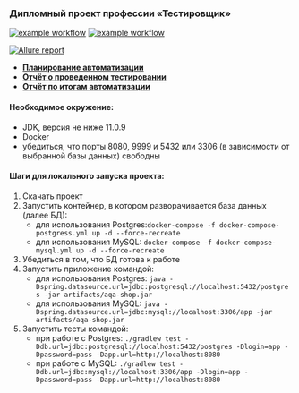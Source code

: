 ### Дипломный проект профессии «Тестировщик» ###

[![example workflow](https://github.com/FlyingDog265/NetologyDiploma/actions/workflows/mySQLTestsCI.yml/badge.svg)](https://github.com/FlyingDog265/NetologyDiploma/actions/workflows/mySQLTestsCI.yml)
[![example workflow](https://github.com/FlyingDog265/NetologyDiploma/actions/workflows/postgressTestsCI.yml/badge.svg)](https://github.com/FlyingDog265/NetologyDiploma/actions/workflows/postgressTestsCI.yml)

[![Allure report](https://img.shields.io/badge/Allure%20Report-deployed-yellowgreen)](https://flyingdog265.github.io/NetologyDiploma/)

* [**Планирование автоматизации**](documentation/Plan.md)
* [**Отчёт о проведенном тестировании**](documentation/Report.md)
* [**Отчёт по итогам автоматизации**](documentation/Summary.md)

#### Необходимое окружение: ####

* JDK, версия не ниже 11.0.9
* Docker
* убедиться, что порты 8080, 9999 и 5432 или 3306 (в зависимости от выбранной базы данных) свободны

#### Шаги для локального запуска проекта: ####

1. Скачать проект
1. Запустить контейнер, в котором разворачивается база данных (далее БД):
    * для использования Postgres:`docker-compose -f docker-compose-postgress.yml up -d --force-recreate`
    * для использования MySQL: `docker-compose -f docker-compose-mysql.yml up -d --force-recreate`
1. Убедиться в том, что БД готова к работе
1. Запустить приложение командой:
    * для использования
      Postgres: `java -Dspring.datasource.url=jdbc:postgresql://localhost:5432/postgres -jar artifacts/aqa-shop.jar`
    * для использования
      MySQL: `java -Dspring.datasource.url=jdbc:mysql://localhost:3306/app -jar artifacts/aqa-shop.jar`
1. Запустить тесты командой:
    * при работе с
      Postgres: `./gradlew test -Ddb.url=jdbc:postgresql://localhost:5432/postgres -Dlogin=app -Dpassword=pass -Dapp.url=http://localhost:8080`
    * при работе с
      MySQL: `./gradlew test -Ddb.url=jdbc:mysql://localhost:3306/app -Dlogin=app -Dpassword=pass -Dapp.url=http://localhost:8080`
